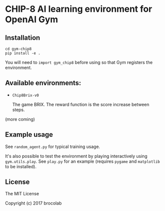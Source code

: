 # CHIP-8 AI learning environment for OpenAI Gym

## Installation

    cd gym-chip8
    pip install -e .

You will need to `import gym_chip8` before using so that Gym registers the
environment.

## Available environments:

- `Chip8Brix-v0`

    The game BRIX. The reward function is the score increase between steps.

(more coming)

## Example usage

See `random_agent.py` for typical training usage.

It's also possible to test the environment by playing interactively using
`gym.utils.play`. See `play.py` for an example (requires `pygame` and
`matplotlib` to be installed).

## License

The MIT License

Copyright (c) 2017 brocolab